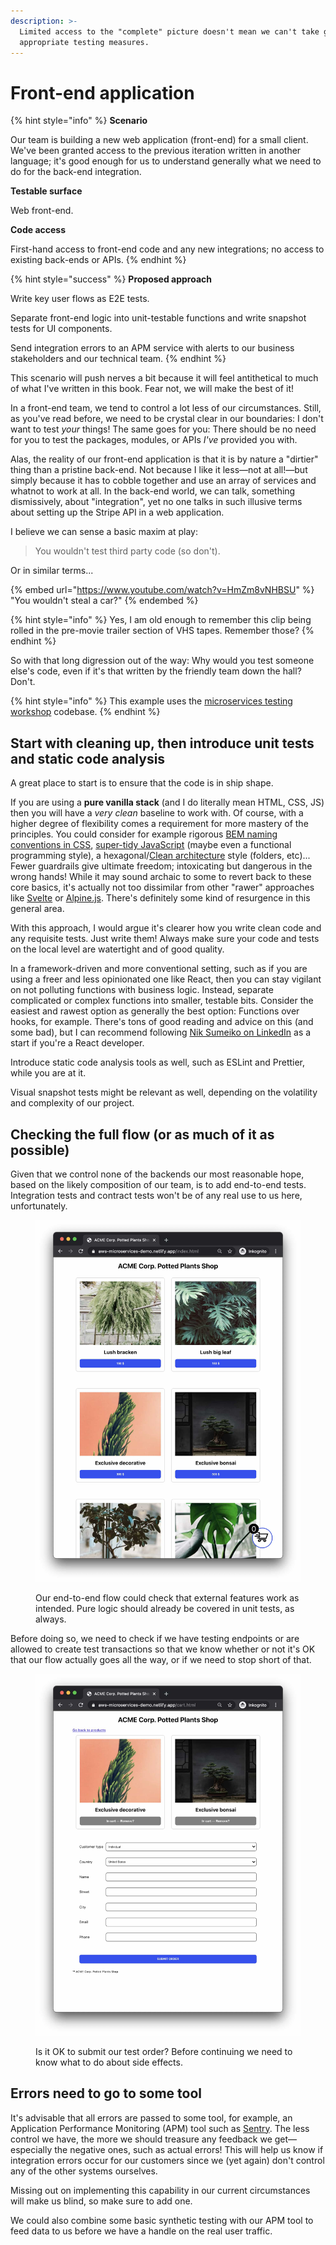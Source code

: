 ```yaml
---
description: >-
  Limited access to the "complete" picture doesn't mean we can't take good,
  appropriate testing measures.
---
```


# Front-end application

{% hint style="info" %}
**Scenario**

Our team is building a new web application (front-end) for a small client. We've been granted access to the previous iteration written in another language; it's good enough for us to understand generally what we need to do for the back-end integration.

**Testable surface**

Web front-end.

**Code access**

First-hand access to front-end code and any new integrations; no access to existing back-ends or APIs.
{% endhint %}

{% hint style="success" %}
**Proposed approach**

Write key user flows as E2E tests.

Separate front-end logic into unit-testable functions and write snapshot tests for UI components.

Send integration errors to an APM service with alerts to our business stakeholders and our technical team.&#x20;
{% endhint %}

This scenario will push nerves a bit because it will feel antithetical to much of what I've written in this book. Fear not, we will make the best of it!&#x20;

In a front-end team, we tend to control a lot less of our circumstances. Still, as you've read before, we need to be crystal clear in our boundaries: I don't want to test _your_ things! The same goes for you: There should be no need for you to test the packages, modules, or APIs _I've_ provided you with.

Alas, the reality of our front-end application is that it is by nature a "dirtier" thing than a pristine back-end. Not because I like it less—not at all!—but simply because it has to cobble together and use an array of services and whatnot to work at all. In the back-end world, we can talk, something dismissively, about "integration", yet no one talks in such illusive terms about setting up the Stripe API in a web application.

I believe we can sense a basic maxim at play:

> You wouldn't test third party code (so don't).

Or in similar terms...

{% embed url="https://www.youtube.com/watch?v=HmZm8vNHBSU" %}
"You wouldn't steal a car?"
{% endembed %}

{% hint style="info" %}
Yes, I am old enough to remember this clip being rolled in the pre-movie trailer section of VHS tapes. Remember those?
{% endhint %}

So with that long digression out of the way: Why would you test someone else's code, even if it's that written by the friendly team down the hall? Don't.

{% hint style="info" %}
This example uses the [microservices testing workshop](https://github.com/mikaelvesavuori/microservices-testing-workshop) codebase.
{% endhint %}

## Start with cleaning up, then introduce unit tests and static code analysis

A great place to start is to ensure that the code is in ship shape.

If you are using a **pure vanilla stack** (and I do literally mean HTML, CSS, JS) then you will have a _very clean_ baseline to work with. Of course, with a higher degree of flexibility comes a requirement for more mastery of the principles. You could consider for example rigorous [BEM naming conventions in CSS](https://getbem.com/naming/), [super-tidy JavaScript](https://github.com/ryanmcdermott/clean-code-javascript) (maybe even a functional programming style), a hexagonal/[Clean architecture](https://khalilstemmler.com/articles/enterprise-typescript-nodejs/clean-nodejs-architecture/) style (folders, etc)... Fewer guardrails give ultimate freedom; intoxicating but dangerous in the wrong hands! While it may sound archaic to some to revert back to these core basics, it's actually not too dissimilar from other "rawer" approaches like [Svelte](https://svelte.dev) or [Alpine.js](https://alpinejs.dev). There's definitely some kind of resurgence in this general area.

With this approach, I would argue it's clearer how you write clean code and any requisite tests. Just write them! Always make sure your code and tests on the local level are watertight and of good quality.&#x20;

In a framework-driven and more conventional setting, such as if you are using a freer and less opinionated one like React, then you can stay vigilant on not polluting functions with business logic. Instead, separate complicated or complex functions into smaller, testable bits. Consider the easiest and rawest option as generally the best option: Functions over hooks, for example. There's tons of good reading and advice on this (and some bad), but I can recommend following [Nik Sumeiko on LinkedIn](https://www.linkedin.com/in/niksumeiko/) as a start if you're a React developer.

Introduce static code analysis tools as well, such as ESLint and Prettier, while you are at it.

Visual snapshot tests might be relevant as well, depending on the volatility and complexity of our project.

## Checking the full flow (or as much of it as possible)

Given that we control none of the backends our most reasonable hope, based on the likely composition of our team, is to add end-to-end tests. Integration tests and contract tests won't be of any real use to us here, unfortunately.

<figure><img src="../.gitbook/assets/frontend1.jpg" alt=""><figcaption><p>Our end-to-end flow could check that external features work as intended. Pure logic should already be covered in unit tests, as always.</p></figcaption></figure>

Before doing so, we need to check if we have testing endpoints or are allowed to create test transactions so that we know whether or not it's OK that our flow actually goes all the way, or if we need to stop short of that.

<figure><img src="../.gitbook/assets/frontend2.jpg" alt=""><figcaption><p>Is it OK to submit our test order? Before continuing we need to know what to do about side effects.</p></figcaption></figure>

## Errors need to go to some tool

It's advisable that all errors are passed to some tool, for example, an Application Performance Monitoring (APM) tool such as [Sentry](https://sentry.io/welcome/). The less control we have, the more we should treasure any feedback we get—especially the negative ones, such as actual errors! This will help us know if integration errors occur for our customers since we (yet again) don't control any of the other systems ourselves.

Missing out on implementing this capability in our current circumstances will make us blind, so make sure to add one.

We could also combine some basic synthetic testing with our APM tool to feed data to us before we have a handle on the real user traffic.
